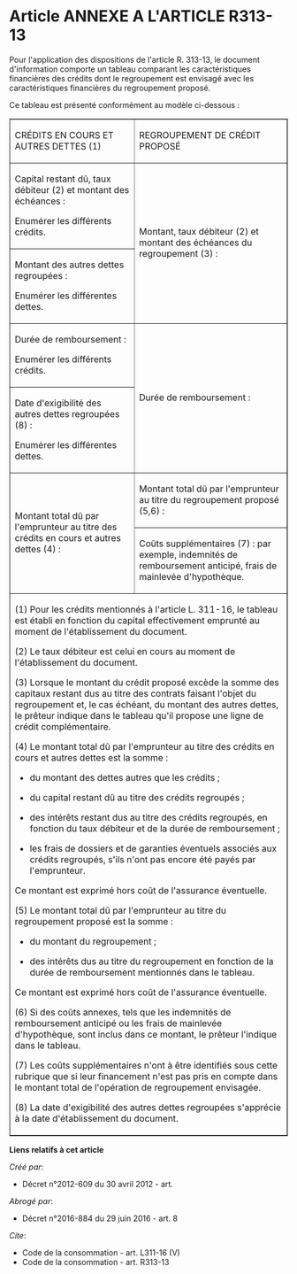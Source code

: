 # Article ANNEXE A L'ARTICLE R313-13

Pour l'application des dispositions de l'article R. 313-13, le document d'information comporte un tableau comparant les
caractéristiques financières des crédits dont le regroupement est envisagé avec les caractéristiques financières du
regroupement proposé. 

Ce tableau est présenté conformément au modèle ci-dessous : 

<table border="1">
  <tbody>
    <tr>
      <td>

CRÉDITS EN COURS ET AUTRES DETTES (1) 

</td>
      <td colspan="2">

REGROUPEMENT DE CRÉDIT PROPOSÉ 

</td>
    </tr>
    <tr>
      <td align="left">

Capital restant dû, taux débiteur (2) et montant des échéances : 

Enumérer les différents crédits. 

</td>
      <td rowspan="2" align="left">

Montant, taux débiteur (2) et montant des échéances du regroupement (3) : </td>
    </tr>
    <tr align="left">
      <td>

Montant des autres dettes regroupées : 

Enumérer les différentes dettes. 

</td>
    </tr>
    <tr>
      <td align="left">

Durée de remboursement : 

Enumérer les différents crédits. 

</td>
      <td align="left" rowspan="2">

Durée de remboursement : </td>
    </tr>
    <tr align="left">
      <td>

Date d'exigibilité des autres dettes regroupées (8) : 

Enumérer les différentes dettes. 

</td>
    </tr>
    <tr>
      <td rowspan="2" align="left">

Montant total dû par l'emprunteur au titre des crédits en cours et autres dettes (4) : 

</td>
      <td align="left">

Montant total dû par l'emprunteur au titre du regroupement proposé (5,6) : 

</td>
    </tr>
    <tr align="left">
      <td>

Coûts supplémentaires (7) : par exemple, indemnités de remboursement anticipé, frais de mainlevée d'hypothèque. 

</td>
    </tr>
    <tr>
      <td colspan="3">

(1) Pour les crédits mentionnés à l'article L. 311-16, le tableau est établi en fonction du capital effectivement emprunté au
moment de l'établissement du document. 

(2) Le taux débiteur est celui en cours au moment de l'établissement du document. 

(3) Lorsque le montant du crédit proposé excède la somme des capitaux restant dus au titre des contrats faisant l'objet du
regroupement et, le cas échéant, du montant des autres dettes, le prêteur indique dans le tableau qu'il propose une ligne de
crédit complémentaire. 

(4) Le montant total dû par l'emprunteur au titre des crédits en cours et autres dettes est la somme :

- du montant des dettes autres que les crédits ;

- du capital restant dû au titre des crédits regroupés ;

- des intérêts restant dus au titre des crédits regroupés, en fonction du taux débiteur et de la durée de remboursement ;

- les frais de dossiers et de garanties éventuels associés aux crédits regroupés, s'ils n'ont pas encore été payés par
l'emprunteur. 

Ce montant est exprimé hors coût de l'assurance éventuelle. 

(5) Le montant total dû par l'emprunteur au titre du regroupement proposé est la somme :

- du montant du regroupement ;

- des intérêts dus au titre du regroupement en fonction de la durée de remboursement mentionnés dans le tableau. 

Ce montant est exprimé hors coût de l'assurance éventuelle. 

(6) Si des coûts annexes, tels que les indemnités de remboursement anticipé ou les frais de mainlevée d'hypothèque, sont
inclus dans ce montant, le prêteur l'indique dans le tableau. 

(7) Les coûts supplémentaires n'ont à être identifiés sous cette rubrique que si leur financement n'est pas pris en compte
dans le montant total de l'opération de regroupement envisagée. 

(8) La date d'exigibilité des autres dettes regroupées s'apprécie à la date d'établissement du document.

</td>
    </tr>
  </tbody>
</table>

**Liens relatifs à cet article**

_Créé par_:

  - Décret n°2012-609 du 30 avril 2012 - art.

_Abrogé par_:

  - Décret n°2016-884 du 29 juin 2016 - art. 8

_Cite_:

  - Code de la consommation - art. L311-16 (V)
  - Code de la consommation - art. R313-13
